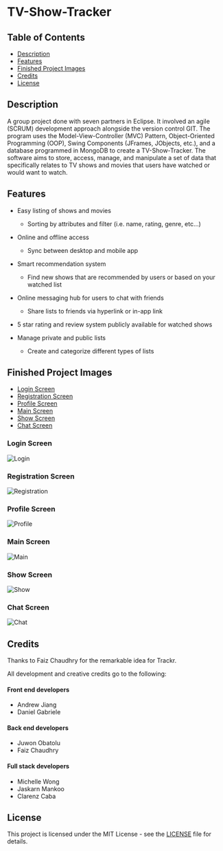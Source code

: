 # TV-Show-Tracker

## Table of Contents
* [Description](#description)
* [Features](#features)
* [Finished Project Images](#finished-project-images)
* [Credits](#credits)
* [License](#license)

## Description
A group project done with seven partners in Eclipse. It involved an agile (SCRUM) development approach alongside the version control GIT. The program uses the Model-View-Controller (MVC) Pattern, Object-Oriented Programming (OOP), Swing Components (JFrames, JObjects, etc.), and a database programmed in MongoDB to create a TV-Show-Tracker. The software aims to store, access, manage, and manipulate a set of data that specifically relates to TV shows and movies that users have watched or would want to watch.

## Features
* Easy listing of shows and movies
    * Sorting by attributes and filter (i.e. name, rating, genre, etc...)

* Online and offline access
    * Sync between desktop and mobile app

* Smart recommendation system
    * Find new shows that are recommended by users or based on your watched
      list
    
* Online messaging hub for users to chat with friends
    * Share lists to friends via hyperlink or in-app link

* 5 star rating and review system publicly available for watched shows

* Manage private and public lists
    * Create and categorize different types of lists

## Finished Project Images
* [Login Screen](#login-screen)
* [Registration Screen](#registration-screen)
* [Profile Screen](#profile-screen)
* [Main Screen](#main-screen)
* [Show Screen](#show-screen)
* [Chat Screen](#chat-screen)

### Login Screen
![Login](images/login.png)

### Registration Screen
![Registration](images/register.png)

### Profile Screen
![Profile](images/profile.png)

### Main Screen
![Main](images/main.png)

### Show Screen
![Show](images/show.png)

### Chat Screen
![Chat](images/chat.png)

## Credits
Thanks to Faiz Chaudhry for the remarkable idea for Trackr.

All development and creative credits go to the following:

#### Front end developers
* Andrew Jiang
* Daniel Gabriele

#### Back end developers
* Juwon Obatolu
* Faiz Chaudhry

#### Full stack developers
* Michelle Wong
* Jaskarn Mankoo
* Clarenz Caba

License
-------
This project is licensed under the MIT License - see the [LICENSE](../LICENSE) file for details.
